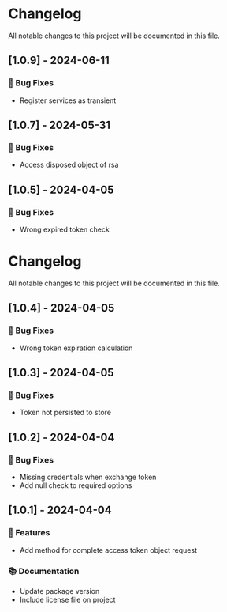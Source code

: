 # Changelog

All notable changes to this project will be documented in this file.

## [1.0.9] - 2024-06-11

### 🐛 Bug Fixes

- Register services as transient

## [1.0.7] - 2024-05-31

### 🐛 Bug Fixes

- Access disposed object of rsa

## [1.0.5] - 2024-04-05

### 🐛 Bug Fixes

- Wrong expired token check

# Changelog

All notable changes to this project will be documented in this file.

## [1.0.4] - 2024-04-05

### 🐛 Bug Fixes

- Wrong token expiration calculation

## [1.0.3] - 2024-04-05

### 🐛 Bug Fixes

- Token not persisted to store

## [1.0.2] - 2024-04-04

### 🐛 Bug Fixes

- Missing credentials when exchange token
- Add null check to required options

## [1.0.1] - 2024-04-04

### 🚀 Features

- Add method for complete access token object request

### 📚 Documentation

- Update package version
- Include license file on project

